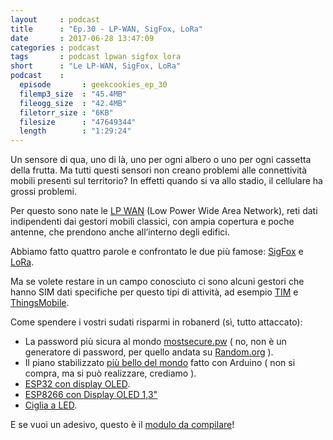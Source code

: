 ```yaml
---
layout     : podcast
title      : "Ep.30 - LP-WAN, SigFox, LoRa"
date       : 2017-06-28 13:47:09
categories : podcast
tags       : podcast lpwan sigfox lora 
short      : "Le LP-WAN, SigFox, LoRa" 
podcast    :
  episode       : geekcookies_ep_30
  filemp3_size  : "45.4MB"
  fileogg_size  : "42.4MB"
  filetorr_size : "6KB"
  filesize      : "47649344"
  length        : "1:29:24"
---
```


Un sensore di qua, uno di là, uno per ogni albero o uno per ogni cassetta della frutta.
Ma tutti questi sensori non creano problemi alle connettività mobili presenti sul territorio?
In effetti quando si va allo stadio, il cellulare ha grossi problemi.

<!-- more -->

Per questo sono nate le [LP WAN](https://en.wikipedia.org/wiki/LPWAN) (Low Power Wide Area Network), reti dati indipendenti dai gestori mobili classici, con ampia copertura e poche antenne, che prendono anche all’interno degli edifici.

Abbiamo fatto quattro parole e confrontato le due più famose: [SigFox](https://www.sigfox.com/en) e [LoRa](https://lora-alliance.org/).

Ma se volete restare in un campo conosciuto ci sono alcuni gestori che hanno SIM dati specifiche per questo tipi di attività, ad esempio [TIM](https://www.tim.it/offerte/mobile/servizi-mobile-e-app/tim-home-connect) e [ThingsMobile](https://www.thingsmobile.com/it).

Come spendere i vostri sudati risparmi in robanerd (sì, tutto attaccato):

- La password più sicura al mondo [mostsecure.pw](https://mostsecure.pw/) ( no, non è un generatore di password, per quello andata su [Random.org](https://www.random.org/passwords/) ).
- Il piano stabilizzato [più bello del mondo](https://www.youtube.com/watch?v%3Dj4OmVLc_oDw%26feature%3Dyoutu.be) fatto con Arduino ( non si compra, ma si può realizzare, crediamo ).
- [ESP32 con display OLED](https://www.banggood.com/Wemos-Lolin-ESP32-OLED-Module-For-Arduino-ESP32-OLED-WiFi-Bluetooth-Dual-ESP-32-ESP-32S-ESP8266-p-1148119.html).
- [ESP8266 con Display OLED 1,3"](https://www.banggood.com/Wemos-Nodemcu-Wifi-And-ESP8266-NodeMCU-1_3-Inch-OLED-Board-White-p-1160048.html)
- [Ciglia a LED](https://www.kickstarter.com/projects/flashes/flashes-fun-interactive-led-lashes?token%3D7ac81d54).

E se vuoi un adesivo, questo è il [modulo da compilare](https://docs.google.com/a/francescotucci.com/forms/d/e/1FAIpQLSdcF2HbNOKLpbFAMqFY4DvHBEy1AzebM7WYSRSNnX8ZDqsMnA/viewform?c%3D0%26w%3D1)!
